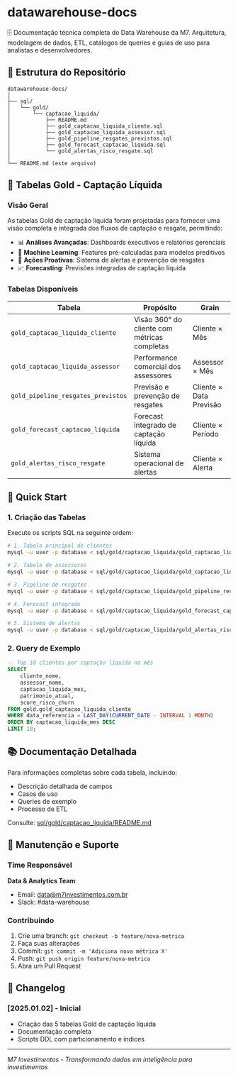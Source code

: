 # datawarehouse-docs
🗄️ Documentação técnica completa do Data Warehouse da M7. Arquitetura, modelagem de dados, ETL, catálogos de queries e guias de uso para analistas e desenvolvedores.

## 📂 Estrutura do Repositório

```
datawarehouse-docs/
│
├── sql/
│   └── gold/
│       └── captacao_liquida/
│           ├── README.md
│           ├── gold_captacao_liquida_cliente.sql
│           ├── gold_captacao_liquida_assessor.sql
│           ├── gold_pipeline_resgates_previstos.sql
│           ├── gold_forecast_captacao_liquida.sql
│           └── gold_alertas_risco_resgate.sql
│
└── README.md (este arquivo)
```

## 🎯 Tabelas Gold - Captação Líquida

### Visão Geral

As tabelas Gold de captação líquida foram projetadas para fornecer uma visão completa e integrada dos fluxos de captação e resgate, permitindo:

- 📊 **Análises Avançadas**: Dashboards executivos e relatórios gerenciais
- 🤖 **Machine Learning**: Features pré-calculadas para modelos preditivos
- 🎯 **Ações Proativas**: Sistema de alertas e prevenção de resgates
- 📈 **Forecasting**: Previsões integradas de captação líquida

### Tabelas Disponíveis

| Tabela | Propósito | Grain |
|--------|-----------|-------|
| `gold_captacao_liquida_cliente` | Visão 360° do cliente com métricas completas | Cliente × Mês |
| `gold_captacao_liquida_assessor` | Performance comercial dos assessores | Assessor × Mês |
| `gold_pipeline_resgates_previstos` | Previsão e prevenção de resgates | Cliente × Data Previsão |
| `gold_forecast_captacao_liquida` | Forecast integrado de captação líquida | Cliente × Período |
| `gold_alertas_risco_resgate` | Sistema operacional de alertas | Cliente × Alerta |

## 🚀 Quick Start

### 1. Criação das Tabelas

Execute os scripts SQL na seguinte ordem:

```bash
# 1. Tabela principal de clientes
mysql -u user -p database < sql/gold/captacao_liquida/gold_captacao_liquida_cliente.sql

# 2. Tabela de assessores
mysql -u user -p database < sql/gold/captacao_liquida/gold_captacao_liquida_assessor.sql

# 3. Pipeline de resgates
mysql -u user -p database < sql/gold/captacao_liquida/gold_pipeline_resgates_previstos.sql

# 4. Forecast integrado
mysql -u user -p database < sql/gold/captacao_liquida/gold_forecast_captacao_liquida.sql

# 5. Sistema de alertas
mysql -u user -p database < sql/gold/captacao_liquida/gold_alertas_risco_resgate.sql
```

### 2. Query de Exemplo

```sql
-- Top 10 clientes por captação líquida no mês
SELECT 
    cliente_nome,
    assessor_nome,
    captacao_liquida_mes,
    patrimonio_atual,
    score_risco_churn
FROM gold.gold_captacao_liquida_cliente
WHERE data_referencia = LAST_DAY(CURRENT_DATE - INTERVAL 1 MONTH)
ORDER BY captacao_liquida_mes DESC
LIMIT 10;
```

## 📚 Documentação Detalhada

Para informações completas sobre cada tabela, incluindo:
- Descrição detalhada de campos
- Casos de uso
- Queries de exemplo
- Processo de ETL

Consulte: [sql/gold/captacao_liquida/README.md](sql/gold/captacao_liquida/README.md)

## 🔧 Manutenção e Suporte

### Time Responsável
**Data & Analytics Team**
- Email: data@m7investimentos.com.br
- Slack: #data-warehouse

### Contribuindo
1. Crie uma branch: `git checkout -b feature/nova-metrica`
2. Faça suas alterações
3. Commit: `git commit -m 'Adiciona nova métrica X'`
4. Push: `git push origin feature/nova-metrica`
5. Abra um Pull Request

## 📝 Changelog

### [2025.01.02] - Inicial
- Criação das 5 tabelas Gold de captação líquida
- Documentação completa
- Scripts DDL com particionamento e índices

---

*M7 Investimentos - Transformando dados em inteligência para investimentos*
